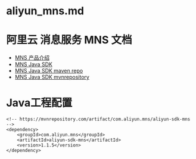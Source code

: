 
# aliyun_mns.md  


# 阿里云 消息服务 MNS 文档  

- [MNS 产品介绍](https://help.aliyun.com/document_detail/27414.html)    
- [MNS Java SDK](https://help.aliyun.com/document_detail/27508.html)  
- [MNS Java SDK maven repo](https://repo1.maven.org/maven2/com/aliyun/mns/aliyun-sdk-mns/)  
- [MNS Java SDK mvnrepository](http://mvnrepository.com/artifact/com.aliyun.mns/aliyun-sdk-mns)  


# Java工程配置

```  
<!-- https://mvnrepository.com/artifact/com.aliyun.mns/aliyun-sdk-mns -->
<dependency>
    <groupId>com.aliyun.mns</groupId>
    <artifactId>aliyun-sdk-mns</artifactId>
    <version>1.1.5</version>
</dependency>

```  

